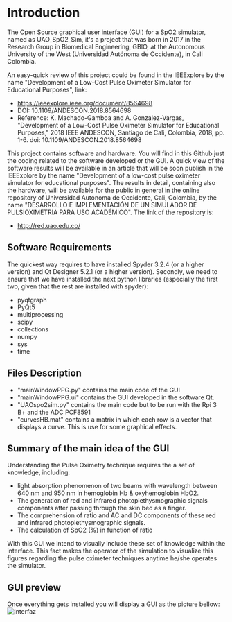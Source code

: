 # Introduction
The Open Source graphical user interface (GUI) for a SpO2 simulator, named as UAO_SpO2_Sim, it's a project that was born in 2017 in the Research Group in Biomedical Engineering, GBIO, at the Autonomous University of the West (Universidad Autónoma de Occidente), in Cali Colombia.

An easy-quick review of this project could be found in the IEEExplore by the name "Development of a Low-Cost Pulse Oximeter Simulator for Educational Purposes", link:

* https://ieeexplore.ieee.org/document/8564698
* DOI: 10.1109/ANDESCON.2018.8564698
* Reference: K. Machado-Gamboa and A. Gonzalez-Vargas, "Development of a Low-Cost Pulse Oximeter Simulator for Educational Purposes," 2018 IEEE ANDESCON, Santiago de Cali, Colombia, 2018, pp. 1-6. doi: 10.1109/ANDESCON.2018.8564698

This project contains software and hardware. You will find in this Github just the coding related to the software developed or the GUI. A quick view of the software results will be available in an article that will be soon publish in the IEEExplore by the name "Development of a low-cost pulse oximeter simulator for educational purposes". The results in detail, containing also the hardware, will be available for the public in general in the online repository of Universidad Autonoma de Occidente, Cali, Colombia, by the name "DESARROLLO E IMPLEMENTACIÓN DE UN SIMULADOR DE PULSIOXIMETRÍA PARA USO ACADÉMICO". The link of the repository is:

* http://red.uao.edu.co/

## Software Requirements

The quickest way requires to have installed Spyder 3.2.4 (or a higher version) and Qt Designer 5.2.1 (or a higher version).
Secondly, we need to ensure that we have installed the next python libraries (especially the first two, given that the rest are installed with spyder):

* pyqtgraph
* PyQt5
* multiprocessing
* scipy
* collections
* numpy
* sys
* time

## Files Description
* "mainWindowPPG.py" contains the main code of the GUI
* "mainWindowPPG.ui" contains the GUI developed in the software Qt. 
* "UAOspo2sim.py" contains the main code but to be run with the Rpi 3 B+ and the ADC PCF8591
* "curvesHB.mat" contains a matrix in which each row is a vector that displays a curve. This is use for some graphical effects. 

## Summary of the main idea of the GUI 
Understanding the Pulse Oximetry technique requires the a set of knowledge, including:
- light absorption phenomenon of two beams with wavelength between 640 nm and 950 nm in hemoglobin Hb & oxyhemoglobin HbO2.
- The generation of red and infrared photoplethysmographic signals components after passing through the skin bed as a finger.
- The comprehension of ratio and AC and DC components of these red and infrared photoplethysmographic signals.
- The calculation of SpO2 (%) in function of ratio

With this GUI we intend to visually include these set of knowledge within the interface. This fact makes the operator of the simulation to visualize this figures regarding the pulse oximeter techniques anytime he/she operates the simulator.

## GUI preview
Once everything gets installed you will display a GUI as the picture bellow:
![interfaz](https://user-images.githubusercontent.com/15948497/47217427-37407780-d3a0-11e8-9995-735536e6769b.jpg)

